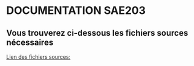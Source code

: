 # DOCUMENTATION SAE203

## Vous trouverez ci-dessous les fichiers sources nécessaires



[Lien des fichiers sources:](https://github.com/JasonVachier/SAE203/tree/main/docs/src)


